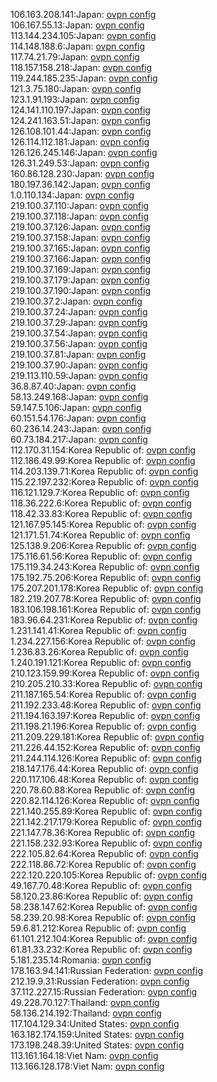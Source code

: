 106.163.208.141:Japan: [ovpn config](vpn/106_163_208_141.ovpn)  
106.167.55.13:Japan: [ovpn config](vpn/106_167_55_13.ovpn)  
113.144.234.105:Japan: [ovpn config](vpn/113_144_234_105.ovpn)  
114.148.188.6:Japan: [ovpn config](vpn/114_148_188_6.ovpn)  
117.74.21.79:Japan: [ovpn config](vpn/117_74_21_79.ovpn)  
118.157.158.218:Japan: [ovpn config](vpn/118_157_158_218.ovpn)  
119.244.185.235:Japan: [ovpn config](vpn/119_244_185_235.ovpn)  
121.3.75.180:Japan: [ovpn config](vpn/121_3_75_180.ovpn)  
123.1.91.193:Japan: [ovpn config](vpn/123_1_91_193.ovpn)  
124.141.110.197:Japan: [ovpn config](vpn/124_141_110_197.ovpn)  
124.241.163.51:Japan: [ovpn config](vpn/124_241_163_51.ovpn)  
126.108.101.44:Japan: [ovpn config](vpn/126_108_101_44.ovpn)  
126.114.112.181:Japan: [ovpn config](vpn/126_114_112_181.ovpn)  
126.126.245.146:Japan: [ovpn config](vpn/126_126_245_146.ovpn)  
126.31.249.53:Japan: [ovpn config](vpn/126_31_249_53.ovpn)  
160.86.128.230:Japan: [ovpn config](vpn/160_86_128_230.ovpn)  
180.197.36.142:Japan: [ovpn config](vpn/180_197_36_142.ovpn)  
1.0.110.134:Japan: [ovpn config](vpn/1_0_110_134.ovpn)  
219.100.37.110:Japan: [ovpn config](vpn/219_100_37_110.ovpn)  
219.100.37.118:Japan: [ovpn config](vpn/219_100_37_118.ovpn)  
219.100.37.126:Japan: [ovpn config](vpn/219_100_37_126.ovpn)  
219.100.37.158:Japan: [ovpn config](vpn/219_100_37_158.ovpn)  
219.100.37.165:Japan: [ovpn config](vpn/219_100_37_165.ovpn)  
219.100.37.166:Japan: [ovpn config](vpn/219_100_37_166.ovpn)  
219.100.37.169:Japan: [ovpn config](vpn/219_100_37_169.ovpn)  
219.100.37.179:Japan: [ovpn config](vpn/219_100_37_179.ovpn)  
219.100.37.190:Japan: [ovpn config](vpn/219_100_37_190.ovpn)  
219.100.37.2:Japan: [ovpn config](vpn/219_100_37_2.ovpn)  
219.100.37.24:Japan: [ovpn config](vpn/219_100_37_24.ovpn)  
219.100.37.29:Japan: [ovpn config](vpn/219_100_37_29.ovpn)  
219.100.37.54:Japan: [ovpn config](vpn/219_100_37_54.ovpn)  
219.100.37.56:Japan: [ovpn config](vpn/219_100_37_56.ovpn)  
219.100.37.81:Japan: [ovpn config](vpn/219_100_37_81.ovpn)  
219.100.37.90:Japan: [ovpn config](vpn/219_100_37_90.ovpn)  
219.113.110.59:Japan: [ovpn config](vpn/219_113_110_59.ovpn)  
36.8.87.40:Japan: [ovpn config](vpn/36_8_87_40.ovpn)  
58.13.249.168:Japan: [ovpn config](vpn/58_13_249_168.ovpn)  
59.147.5.106:Japan: [ovpn config](vpn/59_147_5_106.ovpn)  
60.151.54.176:Japan: [ovpn config](vpn/60_151_54_176.ovpn)  
60.236.14.243:Japan: [ovpn config](vpn/60_236_14_243.ovpn)  
60.73.184.217:Japan: [ovpn config](vpn/60_73_184_217.ovpn)  
112.170.31.154:Korea Republic of: [ovpn config](vpn/112_170_31_154.ovpn)  
112.186.49.99:Korea Republic of: [ovpn config](vpn/112_186_49_99.ovpn)  
114.203.139.71:Korea Republic of: [ovpn config](vpn/114_203_139_71.ovpn)  
115.22.197.232:Korea Republic of: [ovpn config](vpn/115_22_197_232.ovpn)  
116.121.129.7:Korea Republic of: [ovpn config](vpn/116_121_129_7.ovpn)  
118.36.222.6:Korea Republic of: [ovpn config](vpn/118_36_222_6.ovpn)  
118.42.33.83:Korea Republic of: [ovpn config](vpn/118_42_33_83.ovpn)  
121.167.95.145:Korea Republic of: [ovpn config](vpn/121_167_95_145.ovpn)  
121.171.51.74:Korea Republic of: [ovpn config](vpn/121_171_51_74.ovpn)  
125.138.9.206:Korea Republic of: [ovpn config](vpn/125_138_9_206.ovpn)  
175.116.61.56:Korea Republic of: [ovpn config](vpn/175_116_61_56.ovpn)  
175.119.34.243:Korea Republic of: [ovpn config](vpn/175_119_34_243.ovpn)  
175.192.75.206:Korea Republic of: [ovpn config](vpn/175_192_75_206.ovpn)  
175.207.201.178:Korea Republic of: [ovpn config](vpn/175_207_201_178.ovpn)  
182.219.207.78:Korea Republic of: [ovpn config](vpn/182_219_207_78.ovpn)  
183.106.198.161:Korea Republic of: [ovpn config](vpn/183_106_198_161.ovpn)  
183.96.64.231:Korea Republic of: [ovpn config](vpn/183_96_64_231.ovpn)  
1.231.141.41:Korea Republic of: [ovpn config](vpn/1_231_141_41.ovpn)  
1.234.227.156:Korea Republic of: [ovpn config](vpn/1_234_227_156.ovpn)  
1.236.83.26:Korea Republic of: [ovpn config](vpn/1_236_83_26.ovpn)  
1.240.191.121:Korea Republic of: [ovpn config](vpn/1_240_191_121.ovpn)  
210.123.159.99:Korea Republic of: [ovpn config](vpn/210_123_159_99.ovpn)  
210.205.210.33:Korea Republic of: [ovpn config](vpn/210_205_210_33.ovpn)  
211.187.165.54:Korea Republic of: [ovpn config](vpn/211_187_165_54.ovpn)  
211.192.233.48:Korea Republic of: [ovpn config](vpn/211_192_233_48.ovpn)  
211.194.163.197:Korea Republic of: [ovpn config](vpn/211_194_163_197.ovpn)  
211.198.21.196:Korea Republic of: [ovpn config](vpn/211_198_21_196.ovpn)  
211.209.229.181:Korea Republic of: [ovpn config](vpn/211_209_229_181.ovpn)  
211.226.44.152:Korea Republic of: [ovpn config](vpn/211_226_44_152.ovpn)  
211.244.114.126:Korea Republic of: [ovpn config](vpn/211_244_114_126.ovpn)  
218.147.176.44:Korea Republic of: [ovpn config](vpn/218_147_176_44.ovpn)  
220.117.106.48:Korea Republic of: [ovpn config](vpn/220_117_106_48.ovpn)  
220.78.60.88:Korea Republic of: [ovpn config](vpn/220_78_60_88.ovpn)  
220.82.114.126:Korea Republic of: [ovpn config](vpn/220_82_114_126.ovpn)  
221.140.255.89:Korea Republic of: [ovpn config](vpn/221_140_255_89.ovpn)  
221.142.217.179:Korea Republic of: [ovpn config](vpn/221_142_217_179.ovpn)  
221.147.78.36:Korea Republic of: [ovpn config](vpn/221_147_78_36.ovpn)  
221.158.232.93:Korea Republic of: [ovpn config](vpn/221_158_232_93.ovpn)  
222.105.82.64:Korea Republic of: [ovpn config](vpn/222_105_82_64.ovpn)  
222.118.86.72:Korea Republic of: [ovpn config](vpn/222_118_86_72.ovpn)  
222.120.220.105:Korea Republic of: [ovpn config](vpn/222_120_220_105.ovpn)  
49.167.70.48:Korea Republic of: [ovpn config](vpn/49_167_70_48.ovpn)  
58.120.23.86:Korea Republic of: [ovpn config](vpn/58_120_23_86.ovpn)  
58.238.147.62:Korea Republic of: [ovpn config](vpn/58_238_147_62.ovpn)  
58.239.20.98:Korea Republic of: [ovpn config](vpn/58_239_20_98.ovpn)  
59.6.81.212:Korea Republic of: [ovpn config](vpn/59_6_81_212.ovpn)  
61.101.212.104:Korea Republic of: [ovpn config](vpn/61_101_212_104.ovpn)  
61.81.33.232:Korea Republic of: [ovpn config](vpn/61_81_33_232.ovpn)  
5.181.235.14:Romania: [ovpn config](vpn/5_181_235_14.ovpn)  
178.163.94.141:Russian Federation: [ovpn config](vpn/178_163_94_141.ovpn)  
212.19.9.31:Russian Federation: [ovpn config](vpn/212_19_9_31.ovpn)  
37.112.227.15:Russian Federation: [ovpn config](vpn/37_112_227_15.ovpn)  
49.228.70.127:Thailand: [ovpn config](vpn/49_228_70_127.ovpn)  
58.136.214.192:Thailand: [ovpn config](vpn/58_136_214_192.ovpn)  
117.104.129.34:United States: [ovpn config](vpn/117_104_129_34.ovpn)  
163.182.174.159:United States: [ovpn config](vpn/163_182_174_159.ovpn)  
173.198.248.39:United States: [ovpn config](vpn/173_198_248_39.ovpn)  
113.161.164.18:Viet Nam: [ovpn config](vpn/113_161_164_18.ovpn)  
113.166.128.178:Viet Nam: [ovpn config](vpn/113_166_128_178.ovpn)  

